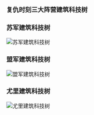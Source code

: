 ### ************************************************************************************复仇时刻三大阵营建筑科技树************************************************************************************
 ### **苏军建筑科技树**
![苏军建筑科技树](https://gitee.com/Zero_Fanker/Revenge-Now-Wiki/raw/master/Soviettechtree.png)
### **盟军建筑科技树**
![盟军建筑科技树](https://gitee.com/Zero_Fanker/Revenge-Now-Wiki/raw/master/Alliedtechtree.png)
### **尤里建筑科技树**
![尤里建筑科技树](https://gitee.com/Zero_Fanker/Revenge-Now-Wiki/raw/master/yuritechtree.png)





